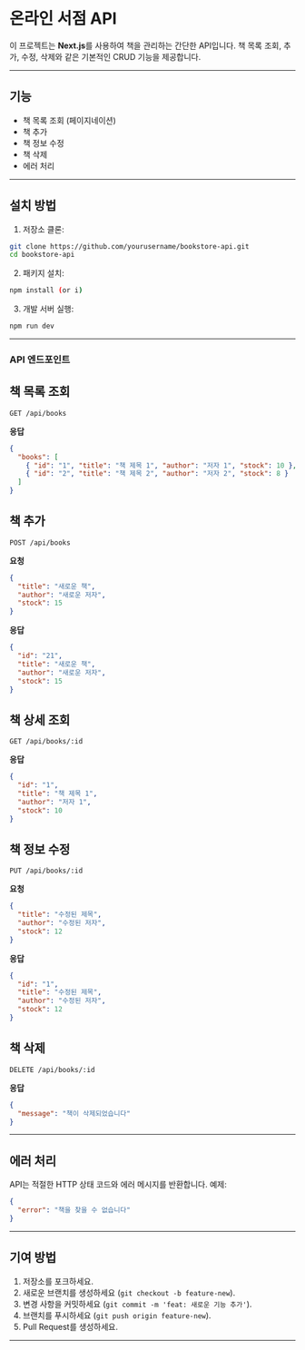 # 온라인 서점 API

이 프로젝트는 **Next.js**를 사용하여 책을 관리하는 간단한 API입니다.
책 목록 조회, 추가, 수정, 삭제와 같은 기본적인 CRUD 기능을 제공합니다.

---

## 기능

- 책 목록 조회 (페이지네이션)
- 책 추가
- 책 정보 수정
- 책 삭제
- 에러 처리

---

## 설치 방법

1. 저장소 클론:

```bash
git clone https://github.com/yourusername/bookstore-api.git
cd bookstore-api
```

2. 패키지 설치:

```bash
npm install (or i)
```

3. 개발 서버 실행:

```bash
npm run dev
```

---

### API 엔드포인트

## 책 목록 조회

```http
GET /api/books
```

**응답**

```json
{
  "books": [
    { "id": "1", "title": "책 제목 1", "author": "저자 1", "stock": 10 },
    { "id": "2", "title": "책 제목 2", "author": "저자 2", "stock": 8 }
  ]
}
```

## 책 추가

```http
POST /api/books
```

**요청**

```json
{
  "title": "새로운 책",
  "author": "새로운 저자",
  "stock": 15
}
```

**응답**

```json
{
  "id": "21",
  "title": "새로운 책",
  "author": "새로운 저자",
  "stock": 15
}
```

## 책 상세 조회

```http
GET /api/books/:id
```

**응답**

```json
{
  "id": "1",
  "title": "책 제목 1",
  "author": "저자 1",
  "stock": 10
}
```

## 책 정보 수정

```http
PUT /api/books/:id
```

**요청**

```json
{
  "title": "수정된 제목",
  "author": "수정된 저자",
  "stock": 12
}
```

**응답**

```json
{
  "id": "1",
  "title": "수정된 제목",
  "author": "수정된 저자",
  "stock": 12
}
```

## 책 삭제

```http
DELETE /api/books/:id
```

**응답**

```json
{
  "message": "책이 삭제되었습니다"
}
```

---

## 에러 처리

API는 적절한 HTTP 상태 코드와 에러 메시지를 반환합니다. 예제:

```json
{
  "error": "책을 찾을 수 없습니다"
}
```

---

## 기여 방법

1. 저장소를 포크하세요.
2. 새로운 브랜치를 생성하세요 (`git checkout -b feature-new`).
3. 변경 사항을 커밋하세요 (`git commit -m 'feat: 새로운 기능 추가'`).
4. 브랜치를 푸시하세요 (`git push origin feature-new`).
5. Pull Request를 생성하세요.

---
